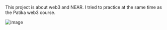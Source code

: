 This project is about web3 and NEAR. I tried to practice at the same time as the Patika web3 course.


![image](https://user-images.githubusercontent.com/61801719/163570218-ba17250d-f8ca-43ac-90d0-3a2059c802b6.png)

